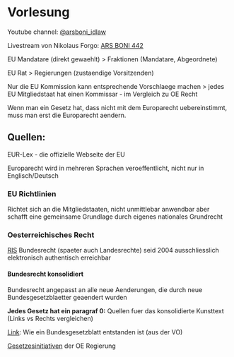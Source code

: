 # Vorlesung

Youtube channel: [@arsboni_idlaw](https://www.youtube.com/@arsboni_idlaw)

Livestream von Nikolaus Forgo: [ARS BONI 442](https://www.youtube.com/watch?v=yLvLNeIz2fA)

EU Mandatare (direkt gewaehlt) > Fraktionen (Mandatare, Abgeordnete)

EU Rat > Regierungen (zustaendige Vorsitzenden)

Nur die EU Kommission kann entsprechende Vorschlaege machen > jedes EU Mitgliedstaat hat einen Kommissar
    - im Vergleich zu OE Recht

Wenn man ein Gesetz hat, dass nicht mit dem Europarecht uebereinstimmt, muss man erst die Europarecht aendern.

## Quellen:

EUR-Lex - die offizielle Webseite der EU

Europarecht wird in mehreren Sprachen veroeffentlicht, nicht nur in Englisch/Deutsch

### EU Richtlinien
Richtet sich an die Mitgliedstaaten, nicht unmittlebar anwendbar aber schafft eine gemeinsame Grundlage durch eigenes nationales Grundrecht

### Oesterreichisches Recht

[RIS](https://www.ris.bka.gv.at/)
Bundesrecht (spaeter auch Landesrechte) seid 2004 ausschliesslich elektronisch authentisch erreichbar

#### Bundesrecht konsolidiert
Bundesrecht angepasst an alle neue Aenderungen, die durch neue Bundesgesetzblaetter geaendert wurden

**Jedes Gesetz hat ein paragraf 0:** Quellen fuer das konsolidierte Kunsttext (Links vs Rechts vergleichen)

[Link](https://www.parlament.gv.at/gegenstand/XXVII/I/1178): Wie ein Bundesgesetzblatt entstanden ist (aus der VO)

[Gesetzesinitiativen](https://www.parlament.gv.at/recherchieren/gegenstaende/gesetzesinitiativen/) der OE Regierung


